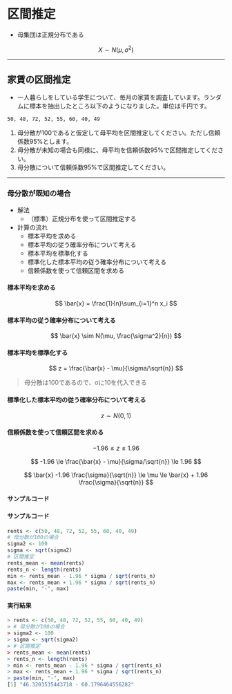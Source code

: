 # 区間推定

* 母集団は正規分布である

$$
X \sim N(\mu, \sigma^2)
$$

---

## 家賃の区間推定

* 一人暮らしをしている学生について、毎月の家賃を調査しています。ランダムに標本を抽出したところ以下のようになりました。単位は千円です。

```
50, 48, 72, 52, 55, 60, 40, 49
```

1. 母分散が100であると仮定して母平均を区間推定してください。ただし信頼係数95%とします。
2. 母分散が未知の場合も同様に、母平均を信頼係数95%で区間推定してください。
3. 母分散について信頼係数95%で区間推定してください。
---

### 母分散が既知の場合

* 解法
  * （標準）正規分布を使って区間推定する
* 計算の流れ
  * 標本平均を求める
  * 標本平均の従う確率分布について考える
  * 標本平均を標準化する
  * 標準化した標本平均の従う確率分布について考える
  * 信頼係数を使って信頼区間を求める


#### 標本平均を求める

$$
\bar{x} = \frac{1}{n}\sum_{i=1}^n x_i
$$

#### 標本平均の従う確率分布について考える

$$
\bar{x} \sim N(\mu, \frac{\sigma^2}{n})
$$


#### 標本平均を標準化する

$$
z = \frac{\bar{x} - \mu}{\sigma/\sqrt{n}}
$$

> 母分散は100であるので、σに10を代入できる

#### 標準化した標本平均の従う確率分布について考える

$$
z \sim N(0, 1)
$$

#### 信頼係数を使って信頼区間を求める

$$
-1.96 \le z \le 1.96
$$

$$
-1.96 \le \frac{\bar{x} - \mu}{\sigma/\sqrt{n}} \le 1.96
$$

$$
\bar{x} -1.96 \frac{\sigma}{\sqrt{n}}  \le \mu \le \bar{x} + 1.96 \frac{\sigma}{\sqrt{n}}
$$

#### サンプルコード

#### サンプルコード

```r
rents <- c(50, 48, 72, 52, 55, 60, 40, 49)
# 母分散が100の場合
sigma2 <- 100
sigma <- sqrt(sigma2)
# 区間推定
rents_mean <- mean(rents)
rents_n <- length(rents)
min <- rents_mean - 1.96 * sigma / sqrt(rents_n)
max <- rents_mean + 1.96 * sigma / sqrt(rents_n)
paste(min, "-", max)
```

#### 実行結果

```r
> rents <- c(50, 48, 72, 52, 55, 60, 40, 49)
> # 母分散が100の場合
> sigma2 <- 100
> sigma <- sqrt(sigma2)
> # 区間推定
> rents_mean <- mean(rents)
> rents_n <- length(rents)
> min <- rents_mean - 1.96 * sigma / sqrt(rents_n)
> max <- rents_mean + 1.96 * sigma / sqrt(rents_n)
> paste(min, "-", max)
[1] "46.3203535443718 - 60.1796464556282"
```